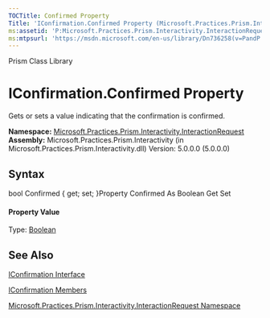 ```yaml
---
TOCTitle: Confirmed Property
Title: 'IConfirmation.Confirmed Property (Microsoft.Practices.Prism.Interactivity.InteractionRequest)'
ms:assetid: 'P:Microsoft.Practices.Prism.Interactivity.InteractionRequest.IConfirmation.Confirmed'
ms:mtpsurl: 'https://msdn.microsoft.com/en-us/library/Dn736258(v=PandP.50)'
---
```


Prism Class Library

IConfirmation.Confirmed Property
====================================

Gets or sets a value indicating that the confirmation is confirmed.

**Namespace:** [Microsoft.Practices.Prism.Interactivity.InteractionRequest](https://msdn.microsoft.com/n:microsoft.practices.prism.interactivity.interactionrequest)
**Assembly:** Microsoft.Practices.Prism.Interactivity (in Microsoft.Practices.Prism.Interactivity.dll) Version: 5.0.0.0 (5.0.0.0)

## Syntax


<span id="syntaxToggle"></span>bool Confirmed { get; set; }Property Confirmed As Boolean Get Set
#### Property Value

Type: [Boolean](http://msdn2.microsoft.com/en-us/library/a28wyd50)

See Also
--------


[IConfirmation Interface](https://msdn.microsoft.com/t:microsoft.practices.prism.interactivity.interactionrequest.iconfirmation)

[IConfirmation Members](https://msdn.microsoft.com/allmembers.t:microsoft.practices.prism.interactivity.interactionrequest.iconfirmation)

[Microsoft.Practices.Prism.Interactivity.InteractionRequest Namespace](https://msdn.microsoft.com/n:microsoft.practices.prism.interactivity.interactionrequest)
